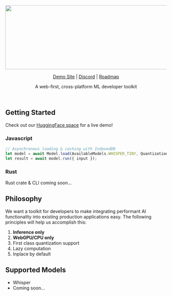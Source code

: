 <div align="center">
<img width="550px" height="200px" src="https://github.com/FL33TW00D/ratchet/raw/master/.github/ratchet.png">
<p><a href="https://huggingface.co/spaces/FL33TW00D-HF/ratchet-whisper">Demo Site</a> | <a href="https://discord.gg/XFe33KQTG4">Discord</a> | <a href="https://github.com/users/FL33TW00D/projects/3">Roadmap</a></p>
<p align="center">
A web-first, cross-platform ML developer toolkit
</p>
<br>
</div>

## Getting Started

Check out our [HuggingFace space](https://huggingface.co/spaces/FL33TW00D-HF/ratchet-whisper) for a live demo!

### Javascript

```javascript
// Asynchronous loading & caching with IndexedDB
let model = await Model.load(AvailableModels.WHISPER_TINY, Quantization.Q8, (p: number) => setProgress(p))
let result = await model.run({ input });
```

### Rust

Rust crate & CLI coming soon...


## Philosophy

We want a toolkit for developers to make integrating performant AI functionality into existing production applications easy.
The following principles will help us accomplish this:
1. **Inference only**
2. **WebGPU/CPU only**
3. First class quantization support
4. Lazy computation
5. Inplace by default

## Supported Models
- Whisper
- Coming soon...

